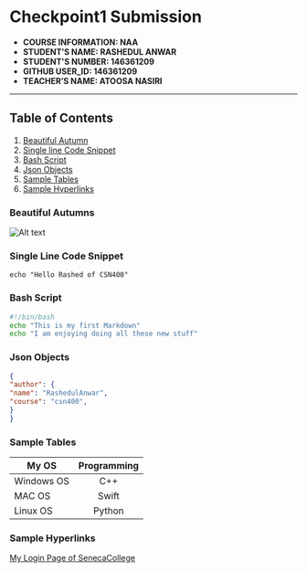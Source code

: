 # Checkpoint1 Submission

- **COURSE INFORMATION: NAA**
- **STUDENT’S NAME: RASHEDUL ANWAR**
- **STUDENT'S NUMBER: 146361209**
- **GITHUB USER_ID: 146361209** 
- **TEACHER’S NAME: ATOOSA NASIRI**

---
## Table of Contents
1. [Beautiful Autumn](https://ibb.co/4M7YtB0)
2. [Single line Code Snippet](#single-lin-code-snippet)
3. [Bash Script](#bash-script)
4. [Json Objects](#json-objects)
5. [Sample Tables](#sample-tables)
6. [Sample Hyperlinks](#sample-hyperlinks)


### Beautiful Autumns
<img src="https://upload.wikimedia.org/wikipedia/commons/thumb/3/37/Autumn_Lane.jpg/247px-Autumn_Lane.jpg" alt="Alt text">

### Single Line Code Snippet
` echo "Hello Rashed of CSN400" `

### Bash Script
```bash
#!/bin/bash
echo "This is my first Markdown"
echo "I am enjoying doing all these new stuff"
```

### Json Objects
```json
{
"author": {
"name": "RashedulAnwar",
"course": "csn400",
}
}
```

### Sample Tables
|    My OS   | Programming    |
|------------|:--------------:|
|Windows OS  |   C++          |
|  MAC OS    |   Swift        |
| Linux OS   |   Python       |  


### Sample Hyperlinks

[My Login Page of SenecaCollege](https://learn.senecacollege.ca/ultra/institution-page)
